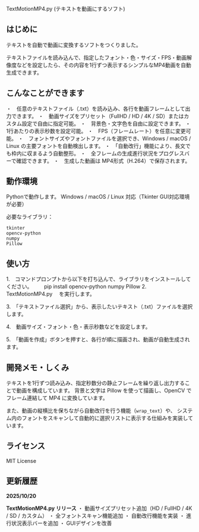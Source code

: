 

TextMotionMP4.py (テキストを動画にするソフト)


## はじめに

テキストを自動で動画に変換するソフトをつくりました。

テキストファイルを読み込んで、指定したフォント・色・サイズ・FPS・動画解像度などを設定したら、その内容を1行ずつ表示するシンプルなMP4動画を自動生成できます。



## こんなことができます

・　任意のテキストファイル（.txt）を読み込み、各行を動画フレームとして出力できます。
・　動画サイズをプリセット（FullHD / HD / 4K / SD）またはカスタム設定で自由に指定可能。
・　背景色・文字色を自由に設定できます。
・　1行あたりの表示秒数を設定可能。
・　FPS（フレームレート）を任意に変更可能。
・　フォントサイズやフォントファイルを選択でき、Windows / macOS / Linux の主要フォントを自動検出します。
・　「自動改行」機能により、長文でも枠内に収まるよう自動整形。
・　全フレームの生成進行状況をプログレスバーで確認できます。
・　生成した動画は MP4形式（H.264）で保存されます。



## 動作環境

Pythonで動作します。
Windows / macOS / Linux 対応（Tkinter GUI対応環境が必要）

必要なライブラリ：

```
tkinter
opencv-python
numpy
Pillow
```




## 使い方

1.　コマンドプロンプトから以下を打ち込んで、ライブラリをインストールしてください。
　　pip install opencv-python numpy Pillow
2.　TextMotionMP4.py　 を実行します。

3.　「テキストファイル選択」から、表示したいテキスト（.txt）ファイルを選択します。

4.　動画サイズ・フォント・色・表示秒数などを設定します。

5.　「動画を作成」ボタンを押すと、各行が順に描画され、動画が自動生成されます。



## 開発メモ・しくみ

テキストを1行ずつ読み込み、指定秒数分の静止フレームを繰り返し出力することで動画を構成しています。
背景と文字は Pillow を使って描画し、OpenCV でフレーム連結して MP4 に変換しています。

また、動画の縦横比を保ちながら自動改行を行う機能（`wrap_text`）や、
システム内のフォントをスキャンして自動的に選択リストに表示する仕組みを実装しています。



## ライセンス

MIT License



## 更新履歴

**2025/10/20**

**TextMotionMP4.py リリース**
・ 動画サイズプリセット追加（HD / FullHD / 4K / SD / カスタム）
・ 全フォントスキャン機能追加
・ 自動改行機能を実装
・ 進行状況表示バーを追加
・ GUIデザインを改善



